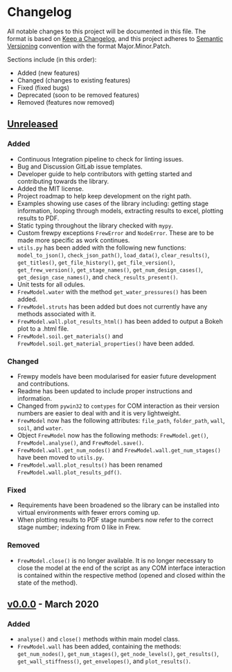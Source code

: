 # Changelog

All notable changes to this project will be documented in this file. The format is based on [Keep a Changelog](https://keepachangelog.com/en/1.0.0/), and this project adheres to [Semantic Versioning](https://semver.org/spec/v2.0.0.html) convention with the format Major.Minor.Patch.

Sections include (in this order):

- Added (new features)
- Changed (changes to existing features)
- Fixed (fixed bugs)
- Deprecated (soon to be removed features)
- Removed (features now removed)

## [Unreleased]

### Added

- Continuous Integration pipeline to check for linting issues.
- Bug and Discussion GitLab issue templates.
- Developer guide to help contributors with getting started and contributing towards the library.
- Added the MIT license.
- Project roadmap to help keep development on the right path.
- Examples showing use cases of the library including: getting stage information, looping through models, extracting results to excel, plotting results to PDF.
- Static typing throughout the library checked with `mypy`.
- Custom frewpy exceptions `FrewError` and `NodeError`. These are to be made more specific as work continues.
- `utils.py` has been added with the following new functions: `model_to_json()`, `check_json_path()`, `load_data()`, `clear_results()`, `get_titles()`, `get_file_history()`, `get_file_version()`, `get_frew_version()`, `get_stage_names()`, `get_num_design_cases()`, `get_design_case_names()`, and `check_results_present()`.
- Unit tests for all odules.
- `FrewModel.water` with the method `get_water_pressures()` has been added.
- `FrewModel.struts` has been added but does not currently have any methods associated with it.
- `FrewModel.wall.plot_results_html()` has been added to output a Bokeh plot to a .html file.
- `FrewModel.soil.get_materials()` and `FrewModel.soil.get_material_properties()` have been added.

### Changed

- Frewpy models have been modularised for easier future development and contributions.
- Readme has been updated to include proper instructions and information.
- Changed from `pywin32` to `comtypes` for COM interaction as their version numbers are easier to deal with and it is very lightweight.
- `FrewModel` now has the following attributes: `file_path`, `folder_path`, `wall`, `soil`, and `water`.
- Object `FrewModel` now has the following methods: `FrewModel.get()`, `FrewModel.analyse()`, and `FrewModel.save()`.
- `FrewModel.wall.get_num_nodes()` and `FrewModel.wall.get_num_stages()` have been moved to `utils.py`.
- `FrewModel.wall.plot_results()` has been renamed `FrewModel.wall.plot_results_pdf()`.

### Fixed

- Requirements have been broadened so the library can be installed into virtual environments with fewer errors coming up.
- When plotting results to PDF stage numbers now refer to the correct stage number; indexing from 0 like in Frew.

### Removed

- `FrewModel.close()` is no longer available. It is no longer necessary to close the model at the end of the script as any COM interface interaction is contained within the respective method (opened and closed within the state of the method).

## [v0.0.0] - March 2020

### Added

- `analyse()` and `close()` methods within main model class.
- `FrewModel.wall` has been added, containing the methods: `get_num_nodes()`, `get_num_stages()`, `get_node_levels()`, `get_results()`, `get_wall_stiffness()`, `get_envelopes()`, and `plot_results()`.

[unreleased]: https://gitlab.arup.com/ait/frewpy/-/compare/v0.0.0...develop
[v0.0.0]: https://gitlab.arup.com/ait/frewpy/-/tree/v0.0.0
